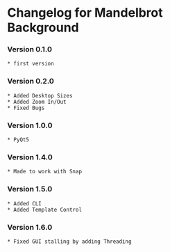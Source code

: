 # Changelog for Mandelbrot Background 

### Version 0.1.0
    * first version
### Version 0.2.0
    * Added Desktop Sizes
    * Added Zoom In/Out
    * Fixed Bugs
### Version 1.0.0
    * PyQt5
### Version 1.4.0
    * Made to work with Snap
### Version 1.5.0
    * Added CLI
    * Added Template Control
### Version 1.6.0
    * Fixed GUI stalling by adding Threading

